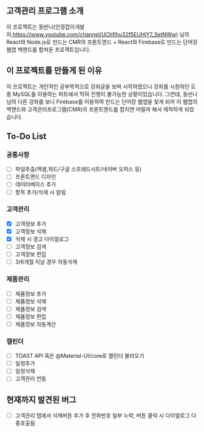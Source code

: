 ## 고객관리 프로그램 소개
이 프로젝트는 동빈나(안경잡이개발자,https://www.youtube.com/channel/UChflhu32f5EUHlY7_SetNWw) 님의
React와 Node.js로 만드는 CMR의 프론트엔드 + React와 Firebase로 만드는 단어장 웹앱 백앤드를 합쳐둔 프로젝트입니다.
## 이 프로젝트를 만들게 된 이유
이 프로젝트는 개인적인 공부목적으로 강좌글을 보며 시작하였으나 강좌를 시청하던 도중 MySQL를 이용하는 파트에서 막혀 진행이 불가능한 상황이었습니다.
그런데, 동빈나님의 다른 강좌를 보니 Firebase를 이용하여 만드는 단어장 웹앱을 찾게 되어 이 웹앱의 백앤드와 고객관리프로그램(CMR)의 프론트엔드를 합치면 어떨까 해서 제작하게 되었습니다.
## To-Do List
### 공통사항
- [ ] 파일추출(엑셀,워드/구글 스프레드시트/네이버 오피스 등)
- [ ] 프론트엔드 디자인
- [ ] 데이터베이스 추가
- [ ] 항목 추가/삭제 시 알림
### 고객관리
- [x] 고객정보 추가
- [x] 고객정보 삭제
- [x] 삭제 시 경고 다이얼로그
- [ ] 고객정보 검색
- [ ] 고객정보 편집
- [ ] 3/6개월 지날 경우 자동삭제
### 제품관리
- [ ] 제품정보 추가
- [ ] 제품정보 삭제
- [ ] 제품정보 검색
- [ ] 제품정보 편집
- [ ] 제품정보 자동계산
### 캘린더
- [ ] TOAST API 혹은 @Material-UI/core로 캘린더 불러오기
- [ ] 일정추가
- [ ] 일정삭제
- [ ] 고객관리 연동
## 현재까지 발견된 버그
- [ ] 고객관리 탭에서 삭제버튼 추가 후 전화번호 일부 누락, 버튼 클릭 시 다이얼로그 다중호출됨
